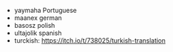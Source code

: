 * yaymaha Portuguese
* maanex german
* basosz polish
* ultajolik spanish
* turckish: https://itch.io/t/738025/turkish-translation
